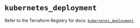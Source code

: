 # `kubernetes_deployment`

Refer to the Terraform Registry for docs: [`kubernetes_deployment`](https://registry.terraform.io/providers/hashicorp/kubernetes/2.28.0/docs/resources/deployment).

